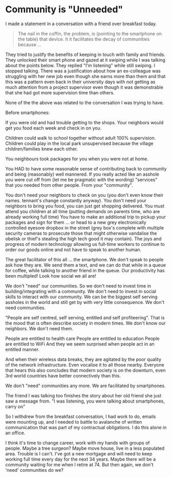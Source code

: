Community is "Unneeded"
=======================

I made a statement in a conversation with a friend over breakfast today.

> The nail in the coffin, the problem, is (pointing to the smartphone on the table) that device. It it facilitates the decay of communities because ...

They tried to justify the benefits of keeping in touch with family and friends. They unlocked their smart phone and gazed at it swiping while I was talking about the points below. They replied "I'm listening" while still swiping. I stopped talking. There was a justification about how an ex-colleague was struggling with her new job even though she earns more than them and that this was a pattern even back in their university days with not getting as much attention from a project supervisor even though it was demonstrable that she had got more supervision time than others.

None of the the above was related to the conversation I was trying to have.

Before smartphones:

If you were old and had trouble getting to the shops. Your neighbors would get you food each week and check in on you.

Children could walk to school together without adult 100% supervision. Children could play in the local park unsupervised because the village children/families knew each other.

You neighbours took packages for you when you were not at home.

You HAD to have some reasonable sense of contributing back to community and being (reasonably) well mannered. If you really acted like an asshole you were cut off from (let me be pragmatic with the wording) "services" that you needed from other people. From your "community".

You don't need your neighbors to check on you (you don't even know their names. tennant's change constantly anyway).
You don't need your neighbors to bring you food, you can just get shopping delivered.
You must attend you children at all time (putting demands on parents time, who are already working full time)
You have to make an additional trip to pickup your packages and sign for them ... or head to a new grey electronically controlled eyesore dropbox in the street (grey box's complete with multiple security cameras to prosecute those that might otherwise vandalise the obelisk or thief's stealing the high tech good it may contain). The joys and progress of modern technology allowing us full-time workers to continue to order our goods online and not have to speak to another human.

The great facilitator of this all ... the smartphone. We don't speak to people ask how they are. We send them a text, and we can do that while in a queue for coffee, while talking to another friend in the queue. Our productivity has been multipled! Look how social we all are!

We don't "need" our communities. So we don't need to invest time in building/integrating with a community. We don't need to invest in social skills to interact with our community. We can be the biggest self serving assholes in the world and still get by with very little consequence. We don't need communities.

"People are self centred, self serving, entitled and self profiteering". That is the mood that is often describe society in modern times.
We don't know our neighbors. We don't need them.

People are entitled to health care
People are entitled to education
People are entitled to WiFi
And they we seem surprised when people act in an entitled manner.

And when their wireless data breaks, they are agitated by the poor quality of the network infrastructure. Even vocalise it to all those nearby. Everyone that hears this also concludes that modern society is on the downturn, even 3rd world countries have better connectively than this.

We don't "need" communities any more. We are facilitated by smartphones.

The friend I was talking too finishes the story about her old friend she just saw a message from. "I was listening, you were talking about smartphones, carry on"

So I withdrew from the breakfast conversation, I had work to do, emails were mounting up, and I needed to battle to avalanche of written communication that was part of my contractual obligations. I do this alone in an office.

I think it's time to change career, work with my hands with groups of people. Maybe a tree surgeon? Maybe move house, live in a less populated area. Trouble is I can't. I've got a new mortgage and will need to keep working full time every day for the next 34 years. Maybe there will be a community waiting for me when I retire at 74. But then again, we don't 'need' communities do we?

